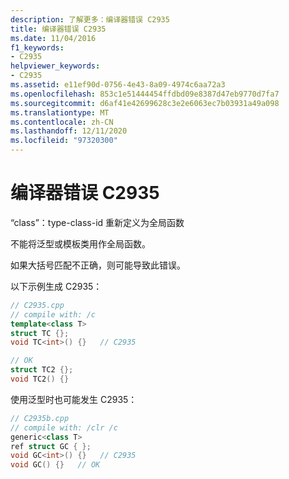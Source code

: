 ```yaml
---
description: 了解更多：编译器错误 C2935
title: 编译器错误 C2935
ms.date: 11/04/2016
f1_keywords:
- C2935
helpviewer_keywords:
- C2935
ms.assetid: e11ef90d-0756-4e43-8a09-4974c6aa72a3
ms.openlocfilehash: 853c1e51444454ffdbd09e8387d47eb9770d7fa7
ms.sourcegitcommit: d6af41e42699628c3e2e6063ec7b03931a49a098
ms.translationtype: MT
ms.contentlocale: zh-CN
ms.lasthandoff: 12/11/2020
ms.locfileid: "97320300"
---
```

# <a name="compiler-error-c2935"></a>编译器错误 C2935

“class”：type-class-id 重新定义为全局函数

不能将泛型或模板类用作全局函数。

如果大括号匹配不正确，则可能导致此错误。

以下示例生成 C2935：

```cpp
// C2935.cpp
// compile with: /c
template<class T>
struct TC {};
void TC<int>() {}   // C2935

// OK
struct TC2 {};
void TC2() {}
```

使用泛型时也可能发生 C2935：

```cpp
// C2935b.cpp
// compile with: /clr /c
generic<class T>
ref struct GC { };
void GC<int>() {}   // C2935
void GC() {}   // OK
```
